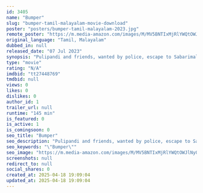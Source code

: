 ```yaml
---
id: 3405
name: "Bumper"
slug: "bumper-tamil-malayalam-movie-download"
poster: "posters/bumper-tamil-malayalam-2023.jpg"
remote_poster: "https://m.media-amazon.com/images/M/MV5BNTIxMjRlYWQtOWJlNy00MTQyLWI5ODItMjM3NGE1YmJjMTY1XkEyXkFqcGdeQXVyMTA4MzQ4NzMw._V1_SX300.jpg"
original_language: "Tamil, Malayalam"
dubbed_in: null
released_date: "07 Jul 2023"
synopsis: "Pulipandi and friends, wanted by police, escape to Sabarimala. Pulipandi buys lottery, loses it. Lottery is found, wins 10 crores. Will Pulipandi get the prize? Action-packed rollercoaster unfolds."
type: "movie"
rating: "N/A"
imdbid: "tt27448769"
tmdbid: null
views: 0
likes: 0
dislikes: 0
author_id: 1
trailer_url: null
runtime: "145 min"
is_featured: 0
is_active: 1
is_comingsoon: 0
seo_title: "Bumper"
seo_description: "Pulipandi and friends, wanted by police, escape to Sabarimala. Pulipandi buys lottery, loses it. Lottery is found, wins 10 crores. Will Pulipandi get the prize? Action-packed rollercoaster unfolds."
seo_keywords: "\"Bumper\""
seo_image: "https://m.media-amazon.com/images/M/MV5BNTIxMjRlYWQtOWJlNy00MTQyLWI5ODItMjM3NGE1YmJjMTY1XkEyXkFqcGdeQXVyMTA4MzQ4NzMw._V1_SX300.jpg"
screenshots: null
redirect_to: null
social_shares: 0
created_at: 2025-04-18 19:09:04
updated_at: 2025-04-18 19:09:04
---
```


